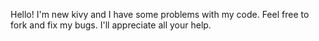 Hello!
I'm new kivy and I have some problems with my code.
Feel free to fork and fix my bugs. I'll appreciate all your help.
